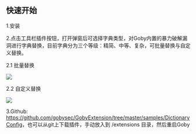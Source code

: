 ## 快速开始

1.安装

2.点击工具栏插件按钮，打开弹窗后可选择字典类型，对Goby内置的暴力破解漏洞进行字典替换，目前字典分为三个等级：精简、中等、复杂，可批量替换与自定义替换。

2.1 批量替换

![](https://gobies.org/DictionaryConfig_batch.gif)

2.2 自定义替换

![](https://gobies.org/DictionaryConfig_userDefined.gif)

3.Github: [https://github.com/gobysec/GobyExtension/tree/master/samples/Dictionary Config](https://github.com/gobysec/GobyExtension/tree/master/samples/Dictionary%20Config)，也可以从git上下载插件，手动放入到 /extensions 目录，然后重启Goby